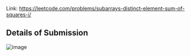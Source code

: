 Link: https://leetcode.com/problems/subarrays-distinct-element-sum-of-squares-i/
## Details of Submission
![image](https://github.com/mgalang229/LeetCode-Subarrays-Distinct-Element-Sum-of-Squares-I/assets/51401355/38c3c853-0f4f-4e26-bc49-904be4c3f872)
